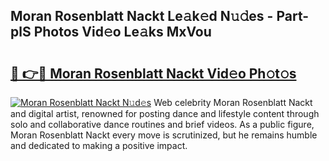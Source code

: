 ## Moran Rosenblatt Nackt Le𝚊k𝚎d N𝚞𝚍es - Part-plS Photos Vid𝚎o Le𝚊ks MxVou

# <h2><a href="http://fb9brao.evod.top/?m=Moran+Rosenblatt+Nackt">🔗 👉🔴 Moran Rosenblatt Nackt Vid𝚎o Ph𝚘t𝚘s</a></h2>

[![Moran Rosenblatt Nackt N𝚞d𝚎s](https://i.imgur.com/8V9OHl7.gif)](http://fb9brao.evod.top/?m=Moran+Rosenblatt+Nackt)
Web celebrity Moran Rosenblatt Nackt and digital artist, renowned for posting dance and lifestyle content through solo and collaborative dance routines and brief videos. As a public figure, Moran Rosenblatt Nackt every move is scrutinized, but he remains humble and dedicated to making a positive impact. 
